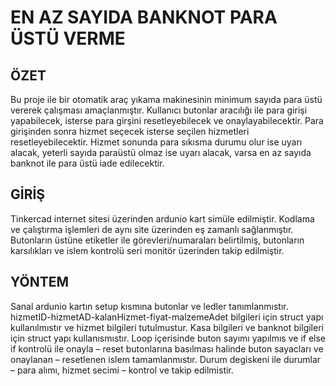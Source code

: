 # EN AZ SAYIDA BANKNOT PARA ÜSTÜ VERME


## ÖZET
Bu proje ile bir otomatik araç yıkama makinesinin minimum sayıda para üstü vererek çalışması amaçlanmıştır. Kullanıcı butonlar aracılığı ile para girişi yapabilecek, isterse para girşini resetleyebilecek ve onaylayabilecektir. Para girişinden sonra hizmet seçecek isterse seçilen hizmetleri resetleyebilecektir.
Hizmet sonunda para sıkısma durumu olur ise uyarı alacak, yeterli sayıda paraüstü olmaz ise uyarı alacak, varsa en az sayıda banknot ile para üstü iade edilecektir. 

## GİRİŞ
Tinkercad internet sitesi üzerinden ardunio kart simüle edilmiştir. Kodlama ve çalıştırma işlemleri de aynı site üzerinden eş zamanlı sağlanmıştır. Butonların üstüne etiketler ile görevleri/numaraları belirtilmiş, butonların karsılıkları ve islem kontrolü seri monitör üzerinden takip edilmiştir. 
  

## YÖNTEM

Sanal ardunio kartın setup kısmına butonlar ve ledler tanımlanmıstır.   hizmetID-hizmetAD-kalanHizmet-fiyat-malzemeAdet bilgileri için struct yapı kullanılmıstır ve hizmet bilgileri tutulmustur. Kasa bilgileri ve banknot bilgileri için struct yapı kullanısmıstır. Loop içerisinde buton sayımı yapılmıs ve if else if kontrolü ile onayla – reset butonlarına basılması halinde buton sayacları ve onaylanan – resetlenen islem tamamlanmıstır. Durum degiskeni ile durumlar – para alımı, hizmet secimi – kontrol ve takip edilmistir.






